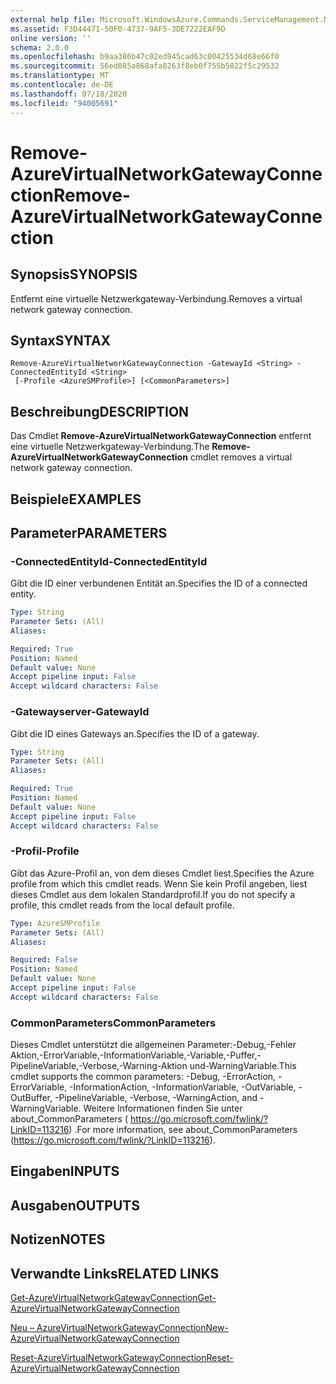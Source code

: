 ```yaml
---
external help file: Microsoft.WindowsAzure.Commands.ServiceManagement.Network.dll-Help.xml
ms.assetid: F3D44471-50F0-4737-9AF5-3DE7222EAF9D
online version: ''
schema: 2.0.0
ms.openlocfilehash: b9aa386b47c02ed945cad63c00425534d68e66f0
ms.sourcegitcommit: 56ed085a868afa8263f8eb0f755b5822f5c29532
ms.translationtype: MT
ms.contentlocale: de-DE
ms.lasthandoff: 07/18/2020
ms.locfileid: "94005691"
---
```

# <span data-ttu-id="c432e-101">Remove-AzureVirtualNetworkGatewayConnection</span><span class="sxs-lookup"><span data-stu-id="c432e-101">Remove-AzureVirtualNetworkGatewayConnection</span></span>

## <span data-ttu-id="c432e-102">Synopsis</span><span class="sxs-lookup"><span data-stu-id="c432e-102">SYNOPSIS</span></span>
<span data-ttu-id="c432e-103">Entfernt eine virtuelle Netzwerkgateway-Verbindung.</span><span class="sxs-lookup"><span data-stu-id="c432e-103">Removes a virtual network gateway connection.</span></span>

## <span data-ttu-id="c432e-104">Syntax</span><span class="sxs-lookup"><span data-stu-id="c432e-104">SYNTAX</span></span>

```
Remove-AzureVirtualNetworkGatewayConnection -GatewayId <String> -ConnectedEntityId <String>
 [-Profile <AzureSMProfile>] [<CommonParameters>]
```

## <span data-ttu-id="c432e-105">Beschreibung</span><span class="sxs-lookup"><span data-stu-id="c432e-105">DESCRIPTION</span></span>
<span data-ttu-id="c432e-106">Das Cmdlet **Remove-AzureVirtualNetworkGatewayConnection** entfernt eine virtuelle Netzwerkgateway-Verbindung.</span><span class="sxs-lookup"><span data-stu-id="c432e-106">The **Remove-AzureVirtualNetworkGatewayConnection** cmdlet removes a virtual network gateway connection.</span></span>

## <span data-ttu-id="c432e-107">Beispiele</span><span class="sxs-lookup"><span data-stu-id="c432e-107">EXAMPLES</span></span>

## <span data-ttu-id="c432e-108">Parameter</span><span class="sxs-lookup"><span data-stu-id="c432e-108">PARAMETERS</span></span>

### <span data-ttu-id="c432e-109">-ConnectedEntityId</span><span class="sxs-lookup"><span data-stu-id="c432e-109">-ConnectedEntityId</span></span>
<span data-ttu-id="c432e-110">Gibt die ID einer verbundenen Entität an.</span><span class="sxs-lookup"><span data-stu-id="c432e-110">Specifies the ID of a connected entity.</span></span>

```yaml
Type: String
Parameter Sets: (All)
Aliases: 

Required: True
Position: Named
Default value: None
Accept pipeline input: False
Accept wildcard characters: False
```

### <span data-ttu-id="c432e-111">-Gatewayserver</span><span class="sxs-lookup"><span data-stu-id="c432e-111">-GatewayId</span></span>
<span data-ttu-id="c432e-112">Gibt die ID eines Gateways an.</span><span class="sxs-lookup"><span data-stu-id="c432e-112">Specifies the ID of a gateway.</span></span>

```yaml
Type: String
Parameter Sets: (All)
Aliases: 

Required: True
Position: Named
Default value: None
Accept pipeline input: False
Accept wildcard characters: False
```

### <span data-ttu-id="c432e-113">-Profil</span><span class="sxs-lookup"><span data-stu-id="c432e-113">-Profile</span></span>
<span data-ttu-id="c432e-114">Gibt das Azure-Profil an, von dem dieses Cmdlet liest.</span><span class="sxs-lookup"><span data-stu-id="c432e-114">Specifies the Azure profile from which this cmdlet reads.</span></span> <span data-ttu-id="c432e-115">Wenn Sie kein Profil angeben, liest dieses Cmdlet aus dem lokalen Standardprofil.</span><span class="sxs-lookup"><span data-stu-id="c432e-115">If you do not specify a profile, this cmdlet reads from the local default profile.</span></span>

```yaml
Type: AzureSMProfile
Parameter Sets: (All)
Aliases: 

Required: False
Position: Named
Default value: None
Accept pipeline input: False
Accept wildcard characters: False
```

### <span data-ttu-id="c432e-116">CommonParameters</span><span class="sxs-lookup"><span data-stu-id="c432e-116">CommonParameters</span></span>
<span data-ttu-id="c432e-117">Dieses Cmdlet unterstützt die allgemeinen Parameter:-Debug,-Fehler Aktion,-ErrorVariable,-InformationVariable,-Variable,-Puffer,-PipelineVariable,-Verbose,-Warning-Aktion und-WarningVariable.</span><span class="sxs-lookup"><span data-stu-id="c432e-117">This cmdlet supports the common parameters: -Debug, -ErrorAction, -ErrorVariable, -InformationAction, -InformationVariable, -OutVariable, -OutBuffer, -PipelineVariable, -Verbose, -WarningAction, and -WarningVariable.</span></span> <span data-ttu-id="c432e-118">Weitere Informationen finden Sie unter about_CommonParameters ( https://go.microsoft.com/fwlink/?LinkID=113216) .</span><span class="sxs-lookup"><span data-stu-id="c432e-118">For more information, see about_CommonParameters (https://go.microsoft.com/fwlink/?LinkID=113216).</span></span>

## <span data-ttu-id="c432e-119">Eingaben</span><span class="sxs-lookup"><span data-stu-id="c432e-119">INPUTS</span></span>

## <span data-ttu-id="c432e-120">Ausgaben</span><span class="sxs-lookup"><span data-stu-id="c432e-120">OUTPUTS</span></span>

## <span data-ttu-id="c432e-121">Notizen</span><span class="sxs-lookup"><span data-stu-id="c432e-121">NOTES</span></span>

## <span data-ttu-id="c432e-122">Verwandte Links</span><span class="sxs-lookup"><span data-stu-id="c432e-122">RELATED LINKS</span></span>

[<span data-ttu-id="c432e-123">Get-AzureVirtualNetworkGatewayConnection</span><span class="sxs-lookup"><span data-stu-id="c432e-123">Get-AzureVirtualNetworkGatewayConnection</span></span>](./Get-AzureVirtualNetworkGatewayConnection.md)

[<span data-ttu-id="c432e-124">Neu – AzureVirtualNetworkGatewayConnection</span><span class="sxs-lookup"><span data-stu-id="c432e-124">New-AzureVirtualNetworkGatewayConnection</span></span>](./New-AzureVirtualNetworkGatewayConnection.md)

[<span data-ttu-id="c432e-125">Reset-AzureVirtualNetworkGatewayConnection</span><span class="sxs-lookup"><span data-stu-id="c432e-125">Reset-AzureVirtualNetworkGatewayConnection</span></span>](./Reset-AzureVirtualNetworkGatewayConnection.md)


